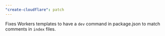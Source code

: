 ```yaml
---
"create-cloudflare": patch
---
```


Fixes Workers templates to have a `dev` command in package.json to match comments in `index` files.
